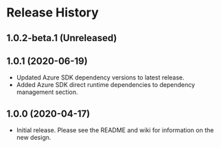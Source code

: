 # Release History

## 1.0.2-beta.1 (Unreleased)

## 1.0.1 (2020-06-19)

- Updated Azure SDK dependency versions to latest release.
- Added Azure SDK direct runtime dependencies to dependency management section.

## 1.0.0 (2020-04-17)

- Initial release. Please see the README and wiki for information on the new design.
